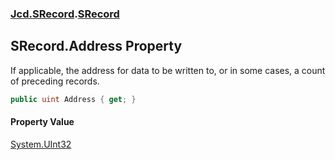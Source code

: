 ### [Jcd.SRecord](Jcd.SRecord.md 'Jcd.SRecord').[SRecord](Jcd.SRecord.SRecord.md 'Jcd.SRecord.SRecord')

## SRecord.Address Property

If applicable, the address for data to be written to, or in some cases, a count of preceding records.

```csharp
public uint Address { get; }
```

#### Property Value
[System.UInt32](https://docs.microsoft.com/en-us/dotnet/api/System.UInt32 'System.UInt32')